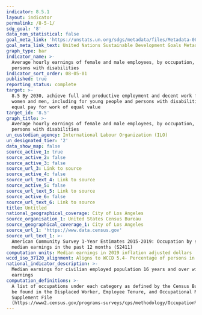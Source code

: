 ```yaml
---
indicator: 8.5.1
layout: indicator
permalink: /8-5-1/
sdg_goal: '8'
data_non_statistical: false
goal_meta_link: 'https://unstats.un.org/sdgs/metadata/files/Metadata-08-05-01.pdf'
goal_meta_link_text: United Nations Sustainable Development Goals Metadata (PDF 317 KB)
graph_type: bar
indicator_name: >-
  Average hourly earnings of female and male employees, by occupation, age and
  persons with disabilities
indicator_sort_order: 08-05-01
published: true
reporting_status: complete
target: >-
  8.5 By 2030, achieve full and productive employment and decent work for all
  women and men, including for young people and persons with disabilities, and
  equal pay for work of equal value
target_id: '8.5'
graph_title: >-
  Average hourly earnings of female and male employees, by occupation, age and
  persons with disabilities
un_custodian_agency: International Labour Organization (ILO)
un_designated_tier: '2'
data_show_map: false
source_active_1: true
source_active_2: false
source_active_3: false
source_url_3: Link to source
source_active_4: false
source_url_text_4: Link to source
source_active_5: false
source_url_text_5: Link to source
source_active_6: false
source_url_text_6: Link to source
title: Untitled
national_geographical_coverage: City of Los Angeles
source_organisation_1: United States Census Bureau
source_geographical_coverage_1: City of Los Angeles
source_url_1: 'https://www.data.census.gov'
source_url_text_1: >-
  American Community Survey 1-Year Estimates 2015-2019: Occupation by sex and
  median earnings in the past 12 months (S2411)
computation_units: Median earnings in 2019 inflation adjusted dollars
wccd_iso_37120_alignment: Aligns to WCCD 5.4- Percentage of persons in full-time employment
national_indicator_description: >-
  Median earnings for civilian employed population 16 years and over with
  earnings
computation_definitions: >-
  A list of occupations under each category as defined by the Census Bureau can
  be found in the Displaced Worker, Employee Tenure, and Occupational Mobility
  Supplement File
  (https://www2.census.gov/programs-surveys/cps/methodology/Occupation%20Codes.pdf)
---
```

